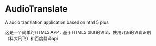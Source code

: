 # AudioTranslate
A audio translation application based on html 5 plus

这是一个简单的HTML5 APP，基于HTML5 plus的语法，使用开源的语音识别（科大讯飞）和百度翻译api

